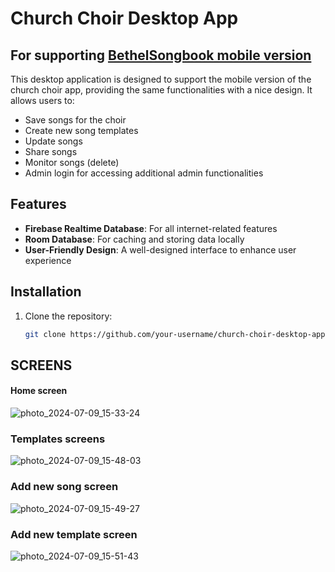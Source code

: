 # Church Choir Desktop App
## For supporting [BethelSongbook mobile version ](https://github.com/kv-yan/bethel_songbook)

This desktop application is designed to support the mobile version of the church choir app, providing the same functionalities with a nice design. It allows users to:

- Save songs for the choir
- Create new song templates
- Update songs
- Share songs
- Monitor songs (delete)
- Admin login for accessing additional admin functionalities

## Features

- **Firebase Realtime Database**: For all internet-related features
- **Room Database**: For caching and storing data locally
- **User-Friendly Design**: A well-designed interface to enhance user experience

## Installation

1. Clone the repository:
   ```bash
   git clone https://github.com/your-username/church-choir-desktop-app.git

## SCREENS 

#### Home screen
![photo_2024-07-09_15-33-24](https://github.com/kv-yan/Songbook_Desktop/assets/88050307/a830b6cd-b11e-4316-afc8-4b8c7a421be6)

### Templates screens
![photo_2024-07-09_15-48-03](https://github.com/kv-yan/Songbook_Desktop/assets/88050307/08a48bba-0bab-43ff-9eb3-7ee65ba74a97)

### Add new song screen
![photo_2024-07-09_15-49-27](https://github.com/kv-yan/Songbook_Desktop/assets/88050307/9e703903-f503-4f35-8a50-8d9404b73a2f)

### Add new template screen
![photo_2024-07-09_15-51-43](https://github.com/kv-yan/Songbook_Desktop/assets/88050307/7a75922a-6277-467a-ad60-a09a7a8fb250)

